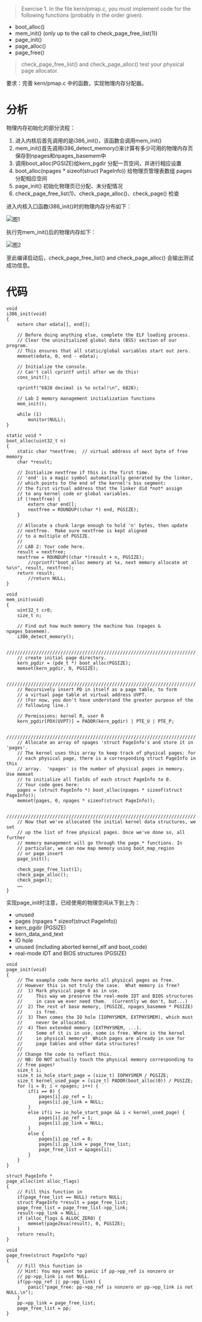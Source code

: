 >Exercise 1. In the file kern/pmap.c, you must implement code for the following functions (probably in the order given).
- boot_alloc()
- mem_init() (only up to the call to check_page_free_list(1))
- page_init()
- page_alloc()
- page_free()
>check_page_free_list() and check_page_alloc() test your physical page allocator. 

要求：完善 kern/pmap.c 中的函数，实现物理内存分配器。

# 分析

物理内存初始化的部分流程： 
1. 进入内核后首先调用的是i386_init()，该函数会调用mem_init()
2. mem_init()首先调用i386_detect_memory()来计算有多少可用的物理内存页保存到npages和npages_basemem中
3. 调用boot_alloc(PGSIZE)给kern_pgdir 分配一页空间，并进行相应设置
4. boot_alloc(npages * sizeof(struct PageInfo)) 给物理页管理表数组 pages 分配相应空间
5. page_init() 初始化物理页已分配、未分配情况
6. check_page_free_list(1)、check_page_alloc()、check_page() 检查

进入内核入口函数i386_init()时的物理内存分布如下：

![图1](https://github.com/Crown798/MIT-JOS-2019/blob/master/Lab2/images/1.png?raw=true)

执行完mem_init()后的物理内存如下：

![图2](https://github.com/Crown798/MIT-JOS-2019/blob/master/Lab2/images/2.png?raw=true)

至此编译启动后，check_page_free_list() and check_page_alloc() 会输出测试成功信息。

# 代码
```
void
i386_init(void)
{
	extern char edata[], end[];

	// Before doing anything else, complete the ELF loading process.
	// Clear the uninitialized global data (BSS) section of our program.
	// This ensures that all static/global variables start out zero.
	memset(edata, 0, end - edata);

	// Initialize the console.
	// Can't call cprintf until after we do this!
	cons_init();

	cprintf("6828 decimal is %o octal!\n", 6828);

	// Lab 2 memory management initialization functions
	mem_init();

	while (1)
		monitor(NULL);
}
```

```
static void *
boot_alloc(uint32_t n)
{
	static char *nextfree;	// virtual address of next byte of free memory
	char *result;

	// Initialize nextfree if this is the first time.
	// 'end' is a magic symbol automatically generated by the linker,
	// which points to the end of the kernel's bss segment:
	// the first virtual address that the linker did *not* assign
	// to any kernel code or global variables.
	if (!nextfree) {
		extern char end[];
		nextfree = ROUNDUP((char *) end, PGSIZE);
	}

	// Allocate a chunk large enough to hold 'n' bytes, then update
	// nextfree.  Make sure nextfree is kept aligned
	// to a multiple of PGSIZE.
	//
	// LAB 2: Your code here.
	result = nextfree;
    nextfree = ROUNDUP((char *)result + n, PGSIZE);
        //cprintf("boot_alloc memory at %x, next memory allocate at %x\n", result, nextfree);
    return result;
	    //return NULL;
}
```

```
void
mem_init(void)
{
	uint32_t cr0;
	size_t n;

	// Find out how much memory the machine has (npages & npages_basemem).
	i386_detect_memory();

	//////////////////////////////////////////////////////////////////////
	// create initial page directory.
	kern_pgdir = (pde_t *) boot_alloc(PGSIZE);
	memset(kern_pgdir, 0, PGSIZE);

	//////////////////////////////////////////////////////////////////////
	// Recursively insert PD in itself as a page table, to form
	// a virtual page table at virtual address UVPT.
	// (For now, you don't have understand the greater purpose of the
	// following line.)

	// Permissions: kernel R, user R
	kern_pgdir[PDX(UVPT)] = PADDR(kern_pgdir) | PTE_U | PTE_P;

	//////////////////////////////////////////////////////////////////////
	// Allocate an array of npages 'struct PageInfo's and store it in 'pages'.
	// The kernel uses this array to keep track of physical pages: for
	// each physical page, there is a corresponding struct PageInfo in this
	// array.  'npages' is the number of physical pages in memory.  Use memset
	// to initialize all fields of each struct PageInfo to 0.
	// Your code goes here:
	pages = (struct PageInfo *) boot_alloc(npages * sizeof(struct PageInfo));
	memset(pages, 0, npages * sizeof(struct PageInfo));

	//////////////////////////////////////////////////////////////////////
	// Now that we've allocated the initial kernel data structures, we set
	// up the list of free physical pages. Once we've done so, all further
	// memory management will go through the page_* functions. In
	// particular, we can now map memory using boot_map_region
	// or page_insert
	page_init();

	check_page_free_list(1);
	check_page_alloc();
	check_page();
    ……
}
```

实现page_init时注意，已经使用的物理空间从下到上为：
- unused
- pages (npages * sizeof(struct PageInfo))
- kern_pgdir (PGSIZE)
- kern_data_and_text
- IO hole
- unused (including aborted kernel_elf and boot_code)
- real-mode IDT and BIOS structures (PGSIZE)
```
void
page_init(void)
{
	// The example code here marks all physical pages as free.
	// However this is not truly the case.  What memory is free?
	//  1) Mark physical page 0 as in use.
	//     This way we preserve the real-mode IDT and BIOS structures
	//     in case we ever need them.  (Currently we don't, but...)
	//  2) The rest of base memory, [PGSIZE, npages_basemem * PGSIZE)
	//     is free.
	//  3) Then comes the IO hole [IOPHYSMEM, EXTPHYSMEM), which must
	//     never be allocated.
	//  4) Then extended memory [EXTPHYSMEM, ...).
	//     Some of it is in use, some is free. Where is the kernel
	//     in physical memory?  Which pages are already in use for
	//     page tables and other data structures?
	//
	// Change the code to reflect this.
	// NB: DO NOT actually touch the physical memory corresponding to
	// free pages!
	size_t i;
	size_t io_hole_start_page = (size_t) IOPHYSMEM / PGSIZE;
	size_t kernel_used_page = (size_t) PADDR(boot_alloc(0)) / PGSIZE;
	for (i = 0; i < npages; i++) {
		if(i == 0) {
			pages[i].pp_ref = 1;
			pages[i].pp_link = NULL;
		}
		else if(i >= io_hole_start_page && i < kernel_used_page) {
			pages[i].pp_ref = 1;
			pages[i].pp_link = NULL;
		}
		else {
			pages[i].pp_ref = 0;
			pages[i].pp_link = page_free_list;
			page_free_list = &pages[i];
		}
	}
}
```

```
struct PageInfo *
page_alloc(int alloc_flags)
{
	// Fill this function in
	if(page_free_list == NULL) return NULL;
	struct PageInfo *result = page_free_list;
	page_free_list = page_free_list->pp_link;
	result->pp_link = NULL;
	if (alloc_flags & ALLOC_ZERO) {
		memset(page2kva(result), 0, PGSIZE);
	}
	return result;
}
```

```
void
page_free(struct PageInfo *pp)
{
	// Fill this function in
	// Hint: You may want to panic if pp->pp_ref is nonzero or
	// pp->pp_link is not NULL.
	if(pp->pp_ref || pp->pp_link) {
		panic("page_free: pp->pp_ref is nonzero or pp->pp_link is not NULL.\n");
	}
	pp->pp_link = page_free_list;
	page_free_list = pp;
}
```